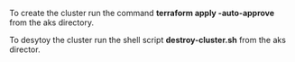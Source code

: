 To create the cluster run the command **terraform apply -auto-approve** from the aks directory.

To desytoy the cluster run the shell script **destroy-cluster.sh** from the aks director. 
